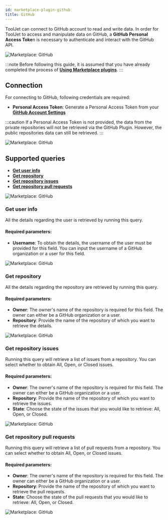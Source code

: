 ```yaml
---
id: marketplace-plugin-github
title: GitHub
---
```


ToolJet can connect to GitHub account to read and write data. In order for ToolJet to access and manipulate data on GitHub, a **GitHub Personal Access Toke**n is necessary to authenticate and interact with the GitHub API.

<div style={{textAlign: 'center'}}>

<img className="screenshot-full" src="/img/marketplace/plugins/github/githubadd.gif" alt="Marketplace: GitHub" />

</div>

:::note
Before following this guide, it is assumed that you have already completed the process of **[Using Marketplace plugins](/docs/marketplace/marketplace-overview#using-marketplace-plugins)**.
:::

## Connection

For connecting to GitHub, following credentials are required:
- **Personal Access Token**: Generate a Personal Access Token from your **[GitHub Account Settings](https://docs.github.com/en/authentication/keeping-your-account-and-data-secure/creating-a-personal-access-token)**

:::caution
If a Personal Access Token is not provided, the data from the private repositories will not be retrieved via the GitHub Plugin. However, the public repositories data can still be retrieved.
:::

<div style={{textAlign: 'center'}}>

<img className="screenshot-full" src="/img/marketplace/plugins/github/connection.png" alt="Marketplace: GitHub" />

</div>

## Supported queries

- **[Get user info](#get-user-info)**
- **[Get repository](#get-repository)**
- **[Get repository issues](#get-repository-issues)**
- **[Get repository pull requests](#get-repository-pull-requests)**

<div style={{textAlign: 'center'}}>

<img className="screenshot-full" src="/img/marketplace/plugins/github/list.png" alt="Marketplace: GitHub" />

</div>

### Get user info

All the details regarding the user is retrieved by running this query.

#### Required parameters: 

- **Username**: To obtain the details, the username of the user must be provided for this field. You can input the username of a GitHub organization or a user for this field.

<div style={{textAlign: 'center'}}>

<img className="screenshot-full" src="/img/marketplace/plugins/github/getuserinfo.png" alt="Marketplace: GitHub" />

</div>

### Get repository

All the details regarding the repository are retrieved by running this query.

#### Required parameters: 

- **Owner**: The owner's name of the repository is required for this field. The owner can either be a GitHub organization or a user.
- **Repository**: Provide the name of the repository of which you want to retrieve the details.

<div style={{textAlign: 'center'}}>

<img className="screenshot-full" src="/img/marketplace/plugins/github/getrepo.png" alt="Marketplace: GitHub" />

</div>

### Get repository issues

Running this query will retrieve a list of issues from a repository. You can select whether to obtain All, Open, or Closed issues.

#### Required parameters:

- **Owner**: The owner's name of the repository is required for this field. The owner can either be a GitHub organization or a user.
- **Repository**: Provide the name of the repository of which you want to retrieve the issues.
- **State**: Choose the state of the issues that you would like to retrieve: All, Open, or Closed.

<div style={{textAlign: 'center'}}>

<img className="screenshot-full" src="/img/marketplace/plugins/github/getissues.png" alt="Marketplace: GitHub" />

</div>

### Get repository pull requests

Running this query will retrieve a list of pull requests from a repository. You can select whether to obtain All, Open, or Closed issues.

#### Required parameters:

- **Owner**: The owner's name of the repository is required for this field. The owner can either be a GitHub organization or a user.
- **Repository**: Provide the name of the repository of which you want to retrieve the pull requests.
- **State**: Choose the state of the pull requests that you would like to retrieve: All, Open, or Closed.

<div style={{textAlign: 'center'}}>

<img className="screenshot-full" src="/img/marketplace/plugins/github/getpr.png" alt="Marketplace: GitHub" />

</div>